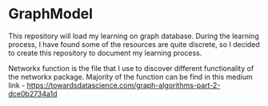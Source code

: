 # GraphModel
This repository will load my learning on graph database. During the learning process, I have found some of the resources are quite discrete, so I decided to create this repository to document my learning process. 

Networkx function is the file that I use to discover different functionality of the networkx package. Majority of the function can be find in this medium link - https://towardsdatascience.com/graph-algorithms-part-2-dce0b2734a1d
